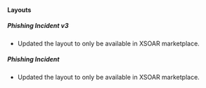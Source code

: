 
#### Layouts
##### Phishing Incident v3
- Updated the layout to only be available in XSOAR marketplace.
##### Phishing Incident
- Updated the layout to only be available in XSOAR marketplace.
